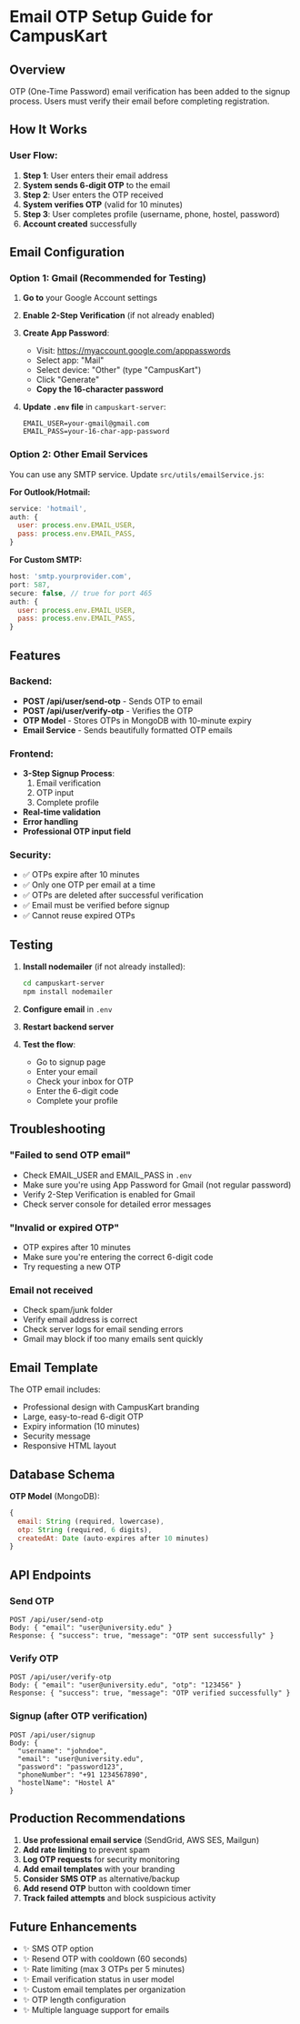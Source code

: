 # Email OTP Setup Guide for CampusKart

## Overview
OTP (One-Time Password) email verification has been added to the signup process. Users must verify their email before completing registration.

## How It Works

### User Flow:
1. **Step 1**: User enters their email address
2. **System sends 6-digit OTP** to the email
3. **Step 2**: User enters the OTP received  
4. **System verifies OTP** (valid for 10 minutes)
5. **Step 3**: User completes profile (username, phone, hostel, password)
6. **Account created** successfully

## Email Configuration

### Option 1: Gmail (Recommended for Testing)

1. **Go to** your Google Account settings
2. **Enable 2-Step Verification** (if not already enabled)
3. **Create App Password**:
   - Visit: https://myaccount.google.com/apppasswords
   - Select app: "Mail"
   - Select device: "Other" (type "CampusKart")
   - Click "Generate"
   - **Copy the 16-character password**

4. **Update `.env` file** in `campuskart-server`:
   ```env
   EMAIL_USER=your-gmail@gmail.com
   EMAIL_PASS=your-16-char-app-password
   ```

### Option 2: Other Email Services

You can use any SMTP service. Update `src/utils/emailService.js`:

**For Outlook/Hotmail:**
```javascript
service: 'hotmail',
auth: {
  user: process.env.EMAIL_USER,
  pass: process.env.EMAIL_PASS,
}
```

**For Custom SMTP:**
```javascript
host: 'smtp.yourprovider.com',
port: 587,
secure: false, // true for port 465
auth: {
  user: process.env.EMAIL_USER,
  pass: process.env.EMAIL_PASS,
}
```

## Features

### Backend:
- **POST /api/user/send-otp** - Sends OTP to email
- **POST /api/user/verify-otp** - Verifies the OTP
- **OTP Model** - Stores OTPs in MongoDB with 10-minute expiry
- **Email Service** - Sends beautifully formatted OTP emails

### Frontend:
- **3-Step Signup Process**:
  1. Email verification
  2. OTP input
  3. Complete profile
- **Real-time validation**
- **Error handling**
- **Professional OTP input field**

### Security:
- ✅ OTPs expire after 10 minutes
- ✅ Only one OTP per email at a time
- ✅ OTPs are deleted after successful verification
- ✅ Email must be verified before signup
- ✅ Cannot reuse expired OTPs

## Testing

1. **Install nodemailer** (if not already installed):
   ```bash
   cd campuskart-server
   npm install nodemailer
   ```

2. **Configure email** in `.env`

3. **Restart backend server**

4. **Test the flow**:
   - Go to signup page
   - Enter your email
   - Check your inbox for OTP
   - Enter the 6-digit code
   - Complete your profile

## Troubleshooting

### "Failed to send OTP email"
- Check EMAIL_USER and EMAIL_PASS in `.env`
- Make sure you're using App Password for Gmail (not regular password)
- Verify 2-Step Verification is enabled for Gmail
- Check server console for detailed error messages

### "Invalid or expired OTP"
- OTP expires after 10 minutes
- Make sure you're entering the correct 6-digit code
- Try requesting a new OTP

### Email not received
- Check spam/junk folder
- Verify email address is correct
- Check server logs for email sending errors
- Gmail may block if too many emails sent quickly

## Email Template

The OTP email includes:
- Professional design with CampusKart branding
- Large, easy-to-read 6-digit OTP
- Expiry information (10 minutes)
- Security message
- Responsive HTML layout

## Database Schema

**OTP Model** (MongoDB):
```javascript
{
  email: String (required, lowercase),
  otp: String (required, 6 digits),
  createdAt: Date (auto-expires after 10 minutes)
}
```

## API Endpoints

### Send OTP
```
POST /api/user/send-otp
Body: { "email": "user@university.edu" }
Response: { "success": true, "message": "OTP sent successfully" }
```

### Verify OTP
```
POST /api/user/verify-otp
Body: { "email": "user@university.edu", "otp": "123456" }
Response: { "success": true, "message": "OTP verified successfully" }
```

### Signup (after OTP verification)
```
POST /api/user/signup
Body: {
  "username": "johndoe",
  "email": "user@university.edu",
  "password": "password123",
  "phoneNumber": "+91 1234567890",
  "hostelName": "Hostel A"
}
```

## Production Recommendations

1. **Use professional email service** (SendGrid, AWS SES, Mailgun)
2. **Add rate limiting** to prevent spam
3. **Log OTP requests** for security monitoring
4. **Add email templates** with your branding
5. **Consider SMS OTP** as alternative/backup
6. **Add resend OTP** button with cooldown timer
7. **Track failed attempts** and block suspicious activity

## Future Enhancements

- ✨ SMS OTP option
- ✨ Resend OTP with cooldown (60 seconds)
- ✨ Rate limiting (max 3 OTPs per 5 minutes)
- ✨ Email verification status in user model
- ✨ Custom email templates per organization
- ✨ OTP length configuration
- ✨ Multiple language support for emails

